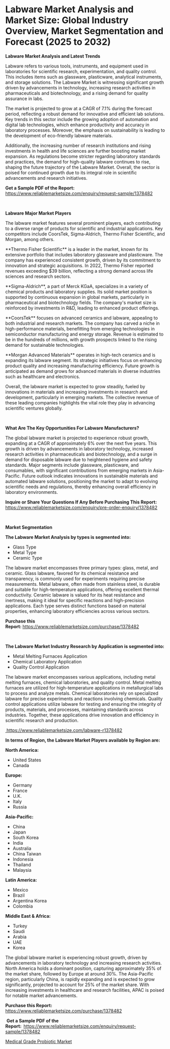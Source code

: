 <p><h1>Labware Market Analysis and Market Size: Global Industry Overview, Market Segmentation and Forecast (2025 to 2032)</h1></p><p><strong>Labware Market Analysis and Latest Trends</strong></p>
<p><p>Labware refers to various tools, instruments, and equipment used in laboratories for scientific research, experimentation, and quality control. This includes items such as glassware, plasticware, analytical instruments, and storage solutions. The Labware Market is witnessing significant growth driven by advancements in technology, increasing research activities in pharmaceuticals and biotechnology, and a rising demand for quality assurance in labs.</p><p>The market is projected to grow at a CAGR of 7.1% during the forecast period, reflecting a robust demand for innovative and efficient lab solutions. Key trends in this sector include the growing adoption of automation and digital lab technologies, which enhance productivity and accuracy in laboratory processes. Moreover, the emphasis on sustainability is leading to the development of eco-friendly labware materials.</p><p>Additionally, the increasing number of research institutions and rising investments in health and life sciences are further boosting market expansion. As regulations become stricter regarding laboratory standards and practices, the demand for high-quality labware continues to rise, shaping the future trajectory of the Labware Market. Overall, the sector is poised for continued growth due to its integral role in scientific advancements and research initiatives.</p></p>
<p><strong>Get a Sample PDF of the Report:&nbsp;</strong> <a href="https://www.reliablemarketsize.com/enquiry/request-sample/1378482?utm_campaign=2218&utm_medium=2&utm_source=Github&utm_content=ia&utm_term=15022025&utm_id=labware">https://www.reliablemarketsize.com/enquiry/request-sample/1378482</a></p>
<p>&nbsp;</p>
<p><strong>Labware Major Market Players</strong></p>
<p><p>The labware market features several prominent players, each contributing to a diverse range of products for scientific and industrial applications. Key competitors include CoorsTek, Sigma-Aldrich, Thermo Fisher Scientific, and Morgan, among others.</p><p>**Thermo Fisher Scientific** is a leader in the market, known for its extensive portfolio that includes laboratory glassware and plasticware. The company has experienced consistent growth, driven by its commitment to innovation and strategic acquisitions. In 2022, Thermo Fisher reported revenues exceeding $39 billion, reflecting a strong demand across life sciences and research sectors.</p><p>**Sigma-Aldrich**, a part of Merck KGaA, specializes in a variety of chemical products and laboratory supplies. Its solid market position is supported by continuous expansion in global markets, particularly in pharmaceutical and biotechnology fields. The company's market size is reinforced by investments in R&D, leading to enhanced product offerings.</p><p>**CoorsTek** focuses on advanced ceramics and labware, appealing to both industrial and research markets. The company has carved a niche in high-performance materials, benefitting from emerging technologies in semiconductor manufacturing and energy storage. Revenue is estimated to be in the hundreds of millions, with growth prospects linked to the rising demand for sustainable technologies.</p><p>**Morgan Advanced Materials** operates in high-tech ceramics and is expanding its labware segment. Its strategic initiatives focus on enhancing product quality and increasing manufacturing efficiency. Future growth is anticipated as demand grows for advanced materials in diverse industries such as healthcare and electronics.</p><p>Overall, the labware market is expected to grow steadily, fueled by innovations in materials and increasing investments in research and development, particularly in emerging markets. The collective revenue of these leading companies highlights the vital role they play in advancing scientific ventures globally.</p></p>
<p>&nbsp;</p>
<p><strong>What Are The Key Opportunities For Labware Manufacturers?</strong></p>
<p><p>The global labware market is projected to experience robust growth, expanding at a CAGR of approximately 6% over the next five years. This growth is driven by advancements in laboratory technology, increased research activities in pharmaceuticals and biotechnology, and a surge in demand for disposable labware due to heightened hygiene and safety standards. Major segments include glassware, plasticware, and consumables, with significant contributions from emerging markets in Asia-Pacific. Future outlook indicates innovations in sustainable materials and automated labware solutions, positioning the market to adapt to evolving scientific needs and regulations, thereby enhancing overall efficiency in laboratory environments.</p></p>
<p><strong>Inquire or Share Your Questions If Any Before Purchasing This Report:</strong> <a href="https://www.reliablemarketsize.com/enquiry/pre-order-enquiry/1378482?utm_campaign=2218&utm_medium=2&utm_source=Github&utm_content=ia&utm_term=15022025&utm_id=labware">https://www.reliablemarketsize.com/enquiry/pre-order-enquiry/1378482</a></p>
<p>&nbsp;</p>
<p><strong>Market Segmentation</strong></p>
<p><strong>The Labware Market Analysis by types is segmented into:</strong></p>
<p><ul><li>Glass Type</li><li>Metal Type</li><li>Ceramic Type</li></ul></p>
<p><p>The labware market encompasses three primary types: glass, metal, and ceramic. Glass labware, favored for its chemical resistance and transparency, is commonly used for experiments requiring precise measurements. Metal labware, often made from stainless steel, is durable and suitable for high-temperature applications, offering excellent thermal conductivity. Ceramic labware is valued for its heat resistance and inertness, making it ideal for specific reactions and high-precision applications. Each type serves distinct functions based on material properties, enhancing laboratory efficiencies across various sectors.</p></p>
<p><strong>Purchase this Report:&nbsp;</strong><a href="https://www.reliablemarketsize.com/purchase/1378482?utm_campaign=2218&utm_medium=2&utm_source=Github&utm_content=ia&utm_term=15022025&utm_id=labware">https://www.reliablemarketsize.com/purchase/1378482</a></p>
<p>&nbsp;</p>
<p><strong>The Labware Market Industry Research by Application is segmented into:</strong></p>
<p><ul><li>Metal Melting Furnaces Application</li><li>Chemical Laboratory Application</li><li>Quality Control Application</li></ul></p>
<p><p>The labware market encompasses various applications, including metal melting furnaces, chemical laboratories, and quality control. Metal melting furnaces are utilized for high-temperature applications in metallurgical labs to process and analyze metals. Chemical laboratories rely on specialized labware for precise experiments and reactions involving chemicals. Quality control applications utilize labware for testing and ensuring the integrity of products, materials, and processes, maintaining standards across industries. Together, these applications drive innovation and efficiency in scientific research and production.</p></p>
<p><a href="https://www.reliablemarketsize.com/labware-r1378482?utm_campaign=2218&utm_medium=2&utm_source=Github&utm_content=ia&utm_term=15022025&utm_id=labware">&nbsp;https://www.reliablemarketsize.com/labware-r1378482</a></p>
<p><strong>In terms of Region, the Labware Market Players available by Region are:</strong></p>
<p>
    <p> <strong> North America: </strong>
        <ul>
            <li>United States</li>
            <li>Canada</li>
        </ul>
        </p> 
    <p> <strong> Europe: </strong>
        <ul>
            <li>Germany</li>
            <li>France</li>
            <li>U.K.</li>
            <li>Italy</li>
            <li>Russia</li>
        </ul>
        </p> 
    <p> <strong> Asia-Pacific: </strong>
        <ul>
            <li>China</li>
            <li>Japan</li>
            <li>South Korea</li>
            <li>India</li>
            <li>Australia</li>
            <li>China Taiwan</li>
            <li>Indonesia</li>
            <li>Thailand</li>
            <li>Malaysia</li>
        </ul>
        </p> 
    <p> <strong> Latin America: </strong>
        <ul>
            <li>Mexico</li>
            <li>Brazil</li>
            <li>Argentina Korea</li>
            <li>Colombia</li>
        </ul>
        </p> 
    <p> <strong> Middle East & Africa: </strong>
        <ul>
            <li>Turkey</li>
            <li>Saudi</li>
            <li>Arabia</li>
            <li>UAE</li>
            <li>Korea</li>
        </ul>
    </p>
    </p>
<p><p>The global labware market is experiencing robust growth, driven by advancements in laboratory technology and increasing research activities. North America holds a dominant position, capturing approximately 35% of the market share, followed by Europe at around 30%. The Asia-Pacific region, particularly China, is rapidly expanding and is expected to grow significantly, projected to account for 25% of the market share. With increasing investments in healthcare and research facilities, APAC is poised for notable market advancements.</p></p>
<p><strong>Purchase this Report: </strong><a href="https://www.reliablemarketsize.com/purchase/1378482?utm_campaign=2218&utm_medium=2&utm_source=Github&utm_content=ia&utm_term=15022025&utm_id=labware">https://www.reliablemarketsize.com/purchase/1378482</a></p>
<p>&nbsp;<strong>Get a Sample PDF of the Report:&nbsp;&nbsp;</strong><a href="https://www.reliablemarketsize.com/enquiry/request-sample/1378482?utm_campaign=2218&utm_medium=2&utm_source=Github&utm_content=ia&utm_term=15022025&utm_id=labware">https://www.reliablemarketsize.com/enquiry/request-sample/1378482</a></p>
<p><strong></strong></p>
<p><p><a href="https://github.com/edacruz6/Market-Research-Report-List-1/blob/main/medical-grade-probiotic-market.md?utm_campaign=2218&utm_medium=2&utm_source=Github&utm_content=ia&utm_term=15022025&utm_id=labware">Medical Grade Probiotic Market</a></p></p>